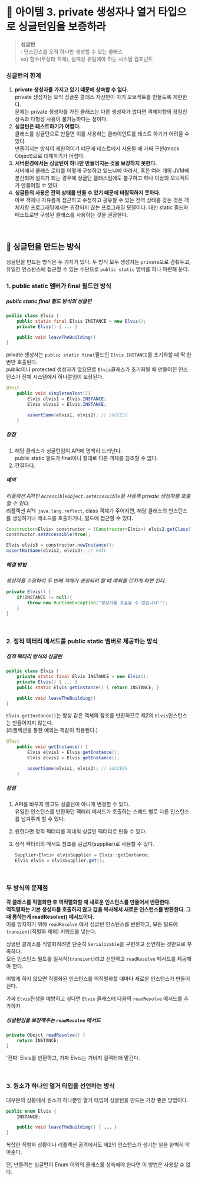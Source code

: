# 🔗 아이템 3. private 생성자나 열거 타입으로 싱글턴임을 보증하라

> **싱글턴**  
: 인스턴스를 오직 하나만 생성할 수 있는 클래스  
ex) 함수(무상태 객체), 설계상 유일해야 하는 시스템 컴포넌트

### 싱글턴의 한계

1. **private 생성자를 가지고 있기 때문에 상속할 수 없다.**  
private 생성자는 오직 싱글톤 클래스 자신만이 자기 오브젝트를 만들도록 제한한다.  
문제는 private 생성자를 가진 클래스는 다른 생성자가 없다면 객체지향의 장점인 상속과 다형성 사용이 불가능하다는 점이다.
2. **싱글턴은 테스트하기가 어렵다.**  
클래스를 싱글턴으로 만들면 이를 사용하는 클라이언트를 테스트 하기가 어려울 수 있다.  
만들어지는 방식이 제한적이기 떄문에 테스트에서 사용될 때 가짜 구현(mock Object)으로 대체하기가 어렵다.
3. **서버환경에서는 싱글턴이 하나만 만들어지는 것을 보장하지 못한다.**  
서버에서 클래스 로더를 어떻게 구성하고 있느냐에 따라서, 혹은 여러 개의 JVM에 분산되어 설치가 되는 경우에 싱글턴 클래스임에도 불구하고 하나 이상의 오브젝트가 만들어질 수 있다.
4. **싱글톤의 사용은 전역 상태를 만들 수 있기 때문에 바람직하지 못하다.**  
아무 객체나 자유롭게 접근하고 수정하고 공유할 수 있는 전역 상태를 갖는 것은 객체지향 프로그래밍에서는  권장되지 않는 프로그래밍 모델이다. 대신 static 필드와 메소드로만 구성된 클래스를 사용하는 것을 권장한다.

&nbsp;

## 💎 싱글턴을 만드는 방식

싱글턴을 만드는 방식은 두 가지가 있다. 두 방식 모두 생성자는 `private`으로 감춰두고,  
유일한 인스턴스에 접근할 수 있는 수단으로 `public static` 멤버를 하나 마련해 둔다.

### 1. public static 멤버가 final 필드인 방식

##### public static final 필드 방식의 싱글턴

```java
public class Elvis {
	public static final Elvis INSTANCE = new Elvis();
	private Elvis() { ... }

	public void leaveTheBuilding()
}
```

private 생성자는 `public static final`필드인 `Elvis.INSTANCE`를 초기화할 때 딱 한 번만 호출된다.  
public이나 protected 생성자가 없으므로 `Elvis`클래스가 초기화될 때 만들어진 인스턴스가 전체 시스템에서 하나뿐임이 보장된다. 

```java
@Test
	public void singletonTest(){
		Elvis elvis1 = Elvis.INSTANCE;
		Elvis elvis2 = Elvis.INSTANCE;

		assertSame(elvis1, elvis2); // SUCCESS 
	}
```
##### 장점
1. 해당 클래스가 싱글턴임이 API에 명백히 드러난다.  
public static 필드가 final이니 절대로 다른 객체를 참조할 수 없다.
2. 간결하다.

##### 예외
*리플렉션 API인 `AccessibleObject.setAccessible`을 사용해 private 생성자를 호출할 수 있다.*  
리플렉션 API: `java.lang.reflect`, class 객체가 주어지면, 해당 클래스의 인스턴스를 생성하거나 메소드를 호출하거나, 필드에 접근할 수 있다.

```java
Constructor<Elvis> constructor = (Constructor<Elvis>) elvis2.getClass().getDeclaredConstructor();
constructor.setAccessible(true);

Elvis elvis3 = constructor.newInstance();
assertNotSame(elvis2, elvis3); // FAIL
```

##### 해결 방법
*생성자를 수정하여 두 번째 객체가 생성되려 할 때 예외를 던지게 하면 된다.*

```java
private Elvis() {
	if(INSTANCE != null){
		throw new RuntimeException("생성자를 호출할 수 없습니다!");
	}
}
```

&nbsp;

### 2. 정적 팩터리 메서드를 public static 멤버로 제공하는 방식

##### 정적 팩터리 방식의 싱글턴

```java
public class Elvis {
	private static final Elvis INSTANCE = new Elvis();
	private Elvis() { ... }
	public static Elvis getInstance() { return INSTANCE; }

	public void leaveTheBuilding()
}
```

`Elvis.getInstance()`는 항상 같은 객체의 참조를 반환하므로 제2의 `Elvis`인스턴스는 만들어지지 않는다.  
(리플렉션을 통한 예외는 똑같이 적용된다.)

```java
@Test
	public void getInstance() {
		Elvis elvis1 = Elvis.getInstance();
		Elvis elvis2 = Elvis.getInstance();

		assertSame(elvis1, elvis2); // SUCCESS
	}
```

##### 장점

1. API를 바꾸지 않고도 싱클턴이 아니게 변경할 수 있다.  
유일한 인스턴스를 반환하던 팩터리 메서드가 호출하는 스레드 별로 다른 인스턴스를 넘겨주게 할 수 있다.
2. 원한다면 정적 팩터리를 제네릭 싱글턴 팩터리로 만들 수 있다.
3. 정적 팩터리의 메서드 참조를 공급자(supplier)로 사용할 수 있다.  

    ```java
    Supplier<Elvis> elvisSupplier = Elvis::getInstance;
    Elvis elvis = elvisSupplier.get();
    ```

&nbsp;

### 두 방식의 문제점

**각 클래스를 직렬화한 후 역직렬화할 때 새로운 인스턴스를 만들어서 반환한다.  
역직렬화는 기본 생성자를 호출하지 않고 값을 복사해서 새로운 인스턴스를 반환한다. 그때 통하는게 readResolve() 메서드이다.**  
이를 방지하기 위해 `readResolve` 에서 싱글턴 인스턴스를 반환하고, 모든 필드에 `transient`(직렬화 제외) 키워드를 넣는다.

싱글턴 클래스를 직렬화하려면 단순히 `Serializable`을 구현하고 선언하는 것만으로 부족하다.  
모든 인스턴스 필드를 일시적(`transient`)라고 선언하고 `readResolve` 메서드를 제공해야 한다.

이렇게 하지 않으면 직렬화된 인스턴스를 역직렬화할 때마다 새로운 인스턴스가 만들어진다.

가짜 `Elvis`탄생을 예방하고 싶다면 `Elvis` 클래스에 다음의 `readResolve` 메서드를 추가하자

##### 싱글턴임을 보장해주는 `readResolve` 메서드

```java
private Obejct readResolve() {
	return INSTANCE;
}
```
'진짜' Elvis를 반환하고, 가짜 Elvis는 가비지 컬렉터에 맡긴다.

&nbsp;

### 3. 원소가 하나인 열거 타입을 선언하는 방식

대부분의 상황에서 원소가 하나뿐인 열거 타입이 싱글턴을 만드는 가장 좋은 방법이다.

```java
public enum Elvis {
	INSTANCE; 

	public void leaveTheBuilding() { ... }
}
```

복잡한 직렬화 상황이나 리플렉션 공격에서도 제2의 인스턴스가 생기는 일을 완벽히 막아준다.

단, 만들려는 싱글턴이 Enum 이외의 클래스를 상속해야 한다면 이 방법은 사용할 수 없다.

